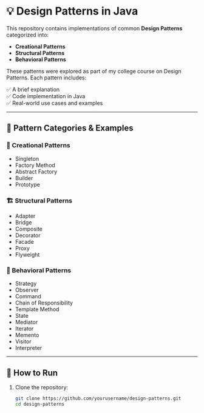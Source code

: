 # 💡 Design Patterns in Java

This repository contains implementations of common **Design Patterns** categorized into:

- **Creational Patterns**
- **Structural Patterns**
- **Behavioral Patterns**

These patterns were explored as part of my college course on Design Patterns. Each pattern includes:

✅ A brief explanation  
✅ Code implementation in Java  
✅ Real-world use cases and examples

---

## 📁 Pattern Categories & Examples

### 🔨 Creational Patterns
- Singleton
- Factory Method
- Abstract Factory
- Builder
- Prototype

### 🏗️ Structural Patterns
- Adapter
- Bridge
- Composite
- Decorator
- Facade
- Proxy
- Flyweight

### 🧠 Behavioral Patterns
- Strategy
- Observer
- Command
- Chain of Responsibility
- Template Method
- State
- Mediator
- Iterator
- Memento
- Visitor
- Interpreter

---

## 🚀 How to Run

1. Clone the repository:
   ```bash
   git clone https://github.com/yourusername/design-patterns.git
   cd design-patterns
